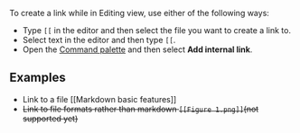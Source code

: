 To create a link while in Editing view, use either of the following ways:

- Type `[[` in the editor and then select the file you want to create a link to.
- Select text in the editor and then type `[[`.
- Open the [Command palette](https://help.obsidian.md/Plugins/Command+palette) and then select **Add internal link**.

## Examples

- Link to a file [[Markdown basic features]]
- ~~Link to file formats rather than markdown `[[Figure 1.png]]`(not supported yet)~~
